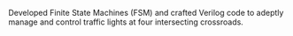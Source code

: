 Developed Finite State Machines (FSM) and crafted Verilog code to adeptly manage and control traffic lights at 
four intersecting crossroads.